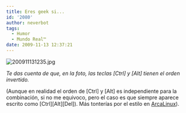 ```yaml
---
title: Eres geek si...
id: '2080'
author: neverbot
tags:
  - Humor
  - Mundo Real™
date: 2009-11-13 12:37:21
---
```


![200911131235.jpg](./200911131235.jpg)

_Te das cuenta de que, en la foto, las teclas \[Ctrl\] y \[Alt\] tienen el orden invertido._

(Aunque en realidad el orden de \[Ctrl\] y \[Alt\] es independiente para la combinación, si no me equivoco, pero el caso es que siempre aparece escrito como \[Ctrl\]\[Alt\]\[Del\]). Más tonterías por el estilo en [ArcaLinux](http://arcalinux.wordpress.com/2009/10/31/eres-geek-cuando/)).